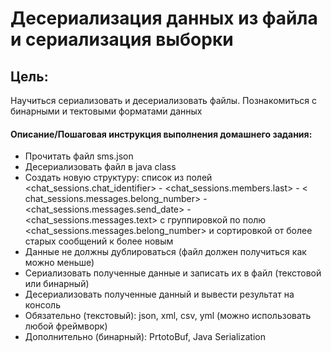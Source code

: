 # Десериализация данных из файла и сериализация выборки

## Цель:

Научиться сериализовать и десериализовать файлы. Познакомиться с бинарными и тектовыми форматами данных

#### Описание/Пошаговая инструкция выполнения домашнего задания:

- Прочитать файл sms.json
- Десериализовать файл в java class
- Создать новую структуру: список из полей <chat_sessions.chat_identifier> - <chat_sessions.members.last> - <
  chat_sessions.messages.belong_number> - <chat_sessions.messages.send_date> - <chat_sessions.messages.text>
  с группировкой по полю <chat_sessions.messages.belong_number> и сортировкой от более старых сообщений к более новым
- Данные не должны дублироваться  (файл должен получиться как можно меньше)
- Сериализовать полученные данные и записать их в файл (текстовой или бинарный)
- Десериализовать полученные данный и вывести результат на консоль
- Обязательно (текстовый): json, xml, csv, yml (можно использовать любой фреймворк)
- Дополнительно (бинарный): PrtotoBuf, Java Serialization
